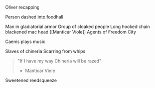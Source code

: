 
Oliver recapping

Person dashed into foodhall

Man in gladiatorial armor
Group of cloaked people
Long hooked chain blackened mac head
[[Manticar Viole]] 
Agents of Freedom City

Caenis plays music

Slaves of chineria
Scarring from whips


>"If I have my way Chineria will be razed"
>- Manticar Viole

Sweetened reedsqueeze

